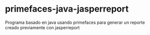 # primefaces-java-jasperreport
Programa basado en java usando primefaces para generar un reporte creado previamente con jasperreport
